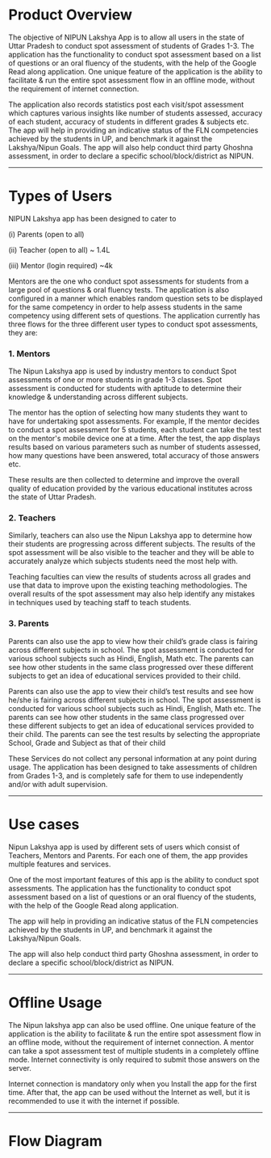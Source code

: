 # Product Overview

The objective of NIPUN Lakshya App is to allow all users in the state of Uttar Pradesh to conduct spot assessment of students of Grades 1-3. The application has the functionality to conduct spot assessment based on a list of questions or an oral fluency of the students, with the help of the Google Read along application. One unique feature of the application is the ability to facilitate & run the entire spot assessment flow in an offline mode, without the requirement of internet connection.

The application also records statistics post each visit/spot assessment which captures various insights like number of students assessed, accuracy of each student, accuracy of students in different grades & subjects etc. The app will help in providing an indicative status of the FLN competencies achieved by the students in UP, and benchmark it against the Lakshya/Nipun Goals. The app will also help conduct third party Ghoshna assessment, in order to declare a specific school/block/district as NIPUN.

------------

# Types of Users

NIPUN Lakshya app has been designed to cater to 

(i) Parents (open to all) 

(ii) Teacher (open to all) ~ 1.4L

(iii) Mentor (login required) ~4k

Mentors are the one who conduct spot assessments for students from a large pool of questions & oral fluency tests. The application is also configured in a manner which enables random question sets to be displayed for the same competency in order to help assess students in the same competency using different sets of questions. The application currently has three flows for the three different user types to conduct spot assessments, they are:

### 1. Mentors

The Nipun Lakshya app is used by industry mentors to conduct Spot assessments of one or more students in grade 1-3 classes. Spot assessment is conducted for students with aptitude to determine their knowledge & understanding across different subjects.

The mentor has the option of selecting how many students they want to have for undertaking spot assessments. For example, If the mentor decides to conduct a spot assessment for 5 students, each student can take the test on the mentor's mobile device one at a time. After the test, the app displays results based on various parameters such as number of students assessed, how many questions have been answered, total accuracy of those answers etc.

These results are then collected to determine and improve the overall quality of education provided by the various educational institutes across the state of Uttar Pradesh. 

### 2. Teachers

Similarly, teachers can also use the Nipun Lakshya app to determine how their students are progressing across different subjects. The results of the spot assessment will be also visible to the teacher and they will be able to accurately analyze which subjects students need the most help with. 

Teaching faculties can view the results of students across all grades and use that data to improve upon the existing teaching methodologies. The overall results of the spot assessment may also help identify any mistakes in techniques used by teaching staff to teach students.

### 3. Parents

Parents can also use the app to view how their child’s grade class is fairing across different subjects in school. The spot assessment is conducted for various school subjects such as Hindi, English, Math etc. The parents can see how other students in the same class progressed over these different subjects to get an idea of educational services provided to their child.

Parents can also use the app to view their child’s test results and see how he/she is fairing across different subjects in school. The spot assessment is conducted for various school subjects such as Hindi, English, Math etc. The parents can see how other students in the same class progressed over these different subjects to get an idea of educational services provided to their child. The parents can see the test results by selecting the appropriate School, Grade and Subject as that of their child 

These Services do not collect any personal information at any point during usage. The application has been designed to take assessments of children from Grades 1-3, and is completely safe for them to use independently and/or with adult supervision.

------------

# Use cases

Nipun Lakshya app is used by different sets of users which consist of Teachers, Mentors and Parents. For each one of them, the app provides multiple features and services.

One of the most important features of this app is the ability to conduct spot assessments. The application has the functionality to conduct spot assessment based on a list of questions or an oral fluency of the students, with the help of the Google Read along application.

The app will help in providing an indicative status of the FLN competencies achieved by the students in UP, and benchmark it against the Lakshya/Nipun Goals.

The app will also help conduct third party Ghoshna assessment, in order to declare a specific school/block/district as NIPUN.

------------

# Offline Usage 

The Nipun lakshya app can also be used offline.  One unique feature of the application is the ability to facilitate & run the entire spot assessment flow in an offline mode, without the requirement of internet connection. A mentor can take a spot assessment test of multiple students in a completely offline mode. Internet connectivity is only required to submit those answers on the server.

Internet connection is mandatory only when you Install the app for the first time. After that, the app can be used without the Internet as well, but it is recommended to use it with the internet if possible. 

------------


# Flow Diagram





